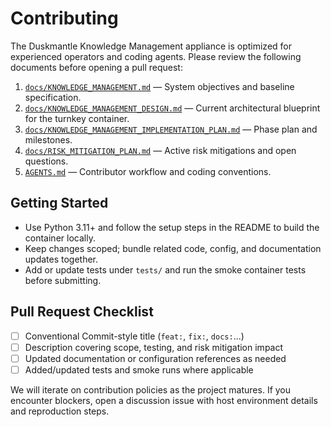# Contributing

The Duskmantle Knowledge Management appliance is optimized for experienced operators and coding agents. Please review the following documents before opening a pull request:

1. [`docs/KNOWLEDGE_MANAGEMENT.md`](docs/KNOWLEDGE_MANAGEMENT.md) — System objectives and baseline specification.
2. [`docs/KNOWLEDGE_MANAGEMENT_DESIGN.md`](docs/KNOWLEDGE_MANAGEMENT_DESIGN.md) — Current architectural blueprint for the turnkey container.
3. [`docs/KNOWLEDGE_MANAGEMENT_IMPLEMENTATION_PLAN.md`](docs/KNOWLEDGE_MANAGEMENT_IMPLEMENTATION_PLAN.md) — Phase plan and milestones.
4. [`docs/RISK_MITIGATION_PLAN.md`](docs/RISK_MITIGATION_PLAN.md) — Active risk mitigations and open questions.
5. [`AGENTS.md`](AGENTS.md) — Contributor workflow and coding conventions.

## Getting Started
- Use Python 3.11+ and follow the setup steps in the README to build the container locally.
- Keep changes scoped; bundle related code, config, and documentation updates together.
- Add or update tests under `tests/` and run the smoke container tests before submitting.

## Pull Request Checklist
- [ ] Conventional Commit-style title (`feat:`, `fix:`, `docs:`...)
- [ ] Description covering scope, testing, and risk mitigation impact
- [ ] Updated documentation or configuration references as needed
- [ ] Added/updated tests and smoke runs where applicable

We will iterate on contribution policies as the project matures. If you encounter blockers, open a discussion issue with host environment details and reproduction steps.
